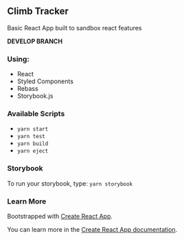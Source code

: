 ## Climb Tracker

Basic React App built to sandbox react features

**DEVELOP BRANCH**

### Using: 
- React
- Styled Components
- Rebass
- Storybook.js


### Available Scripts

- `yarn start`
- `yarn test`
- `yarn build`
- `yarn eject`


### Storybook

To run your storybook, type: `yarn storybook`

### Learn More

Bootstrapped with [Create React App](https://github.com/facebook/create-react-app).

You can learn more in the [Create React App documentation](https://facebook.github.io/create-react-app/docs/getting-started).
